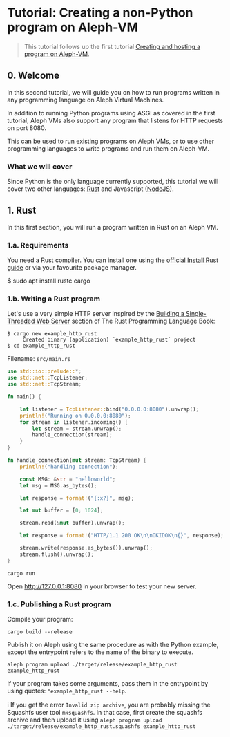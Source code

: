 # Tutorial: Creating a non-Python program on Aleph-VM

> This tutorial follows up the first tutorial [Creating and hosting a program on Aleph-VM](./README.md).

## 0. Welcome

In this second tutorial, we will guide you on how to run programs written in any programming language on Aleph Virtual Machines.

In addition to running Python programs using ASGI as covered in the first tutorial, 
Aleph VMs also support any program that listens for HTTP requests on port 8080.

This can be used to run existing programs on Aleph VMs, or to use other programming languages to write programs and run them on Aleph-VM.

### What we will cover

Since Python is the only language currently supported, this tutorial we will cover two other languages: [Rust](https://www.rust-lang.org/) and Javascript ([NodeJS](https://nodejs.org/)).

## 1. Rust

In this first section, you will run a program written in Rust on an Aleph VM.

### 1.a. Requirements

You need a Rust compiler. You can install one using the [official Install Rust guide](https://www.rust-lang.org/tools/install) 
or via your favourite package manager.

  $ sudo apt install rustc cargo

### 1.b. Writing a Rust program

Let's use a very simple HTTP server inspired by the [Building a Single-Threaded Web Server](https://doc.rust-lang.org/book/ch20-01-single-threaded.html)
section of The Rust Programming Language Book:

```shell
$ cargo new example_http_rust
     Created binary (application) `example_http_rust` project
$ cd example_http_rust
```

Filename: `src/main.rs`
```rust
use std::io::prelude::*;
use std::net::TcpListener;
use std::net::TcpStream;

fn main() {

    let listener = TcpListener::bind("0.0.0.0:8080").unwrap();
    println!("Running on 0.0.0.0:8080");
    for stream in listener.incoming() {
        let stream = stream.unwrap();
        handle_connection(stream);
    }
}

fn handle_connection(mut stream: TcpStream) {
    println!("handling connection");

    const MSG: &str = "helloworld";
    let msg = MSG.as_bytes();

    let response = format!("{:x?}", msg);

    let mut buffer = [0; 1024];

    stream.read(&mut buffer).unwrap();

    let response = format!("HTTP/1.1 200 OK\n\nOKIDOK\n{}", response);

    stream.write(response.as_bytes()).unwrap();
    stream.flush().unwrap();
}
```

```shell
cargo run
```

Open http://127.0.0.1:8080 in your browser to test your new server.

### 1.c. Publishing a Rust program

Compile your program:
```shell
cargo build --release
```

Publish it on Aleph using the same procedure as with the Python example, except the entrypoint refers to the name of the binary to execute. 

```shell
aleph program upload ./target/release/example_http_rust example_http_rust
```

If your program takes some arguments, pass them in the entrypoint by using quotes: `"example_http_rust --help`.

ℹ️ If you get the error `Invalid zip archive`, you are probably missing the Squashfs user tool `mksquashfs`. In that case, first create the squashfs archive and then upload it using `aleph program upload ./target/release/example_http_rust.squashfs example_http_rust`
